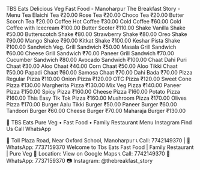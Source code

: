 TBS Eats
Delicious Veg Fast Food - Manoharpur
The Breakfast Story - Menu
Tea
		Elaichi Tea ₹20.00 Rose Tea ₹20.00 Choco Tea ₹20.00 Butter Scorch Tea ₹20.00
Coffee
		Hot Coffee ₹30.00 Cold Coffee ₹60.00 Cold Coffee with Icecream ₹100.00 Butter Scoter ₹110.00
Shake
		Vanilla Shake ₹50.00 Butterscotch Shake ₹80.00 Strawberry Shake ₹80.00 Oreo Shake ₹90.00 Mango Shake ₹90.00 Kitkat Shake ₹100.00 Keshar Pista Shake ₹100.00
Sandwich
		Veg. Grill Sandwich ₹50.00 Masala Grill Sandwich ₹60.00 Cheese Grill Sandwich ₹70.00 Paneer Grill Sandwich ₹70.00 Cucumber Sandwich ₹80.00 Avocado Sandwich ₹100.00
Chaat
		Dahi Puri Chaat ₹30.00 Aloo Chaat ₹40.00 Corn Chaat ₹50.00 Aloo Tikki Chaat ₹50.00 Papadi Chaat ₹60.00 Samosa Chaat ₹70.00 Dahi Bada ₹70.00
Pizza
		Regular Pizza ₹110.00 Onion Pizza ₹120.00 OTC Pizza ₹120.00 Sweet Cone Pizza ₹130.00 Margherita Pizza ₹130.00 Mix Veg Pizza ₹140.00 Paneer Pizza ₹150.00 Spicy Pizza ₹160.00 Cheese Pizza ₹160.00 Potato Pizza ₹160.00 This Easy Tik Tok Pizza ₹160.00 Mushroom Pizza ₹170.00 Olives Pizza ₹170.00
Burger
		Aalu Tikki Burger ₹50.00 Paneer Burger ₹60.00 Tandoori Burger ₹60.00 Cheese Burger ₹70.00 Maharaja Burger ₹130.00

 🍔 TBS Eats
Pure Veg • Fast Food • Family Restaurant
Menu Instagram Find Us Call WhatsApp

📍 Toll Plaza Road, Near Oxford School, Manoharpur
📞 Call: 7742149370 | 💬 WhatsApp: 7737159370
Welcome to Tbs Eats
Fast Food | Family Restaurant | Pure Veg
📍 Location: View on Google Maps
📞 Call: 7742149370
💬 WhatsApp: 7737159370
📷 Instagram: @thebreakfast_story






